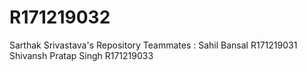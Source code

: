 # R171219032
Sarthak Srivastava's Repository
Teammates : Sahil Bansal R171219031
            Shivansh Pratap Singh R171219033
